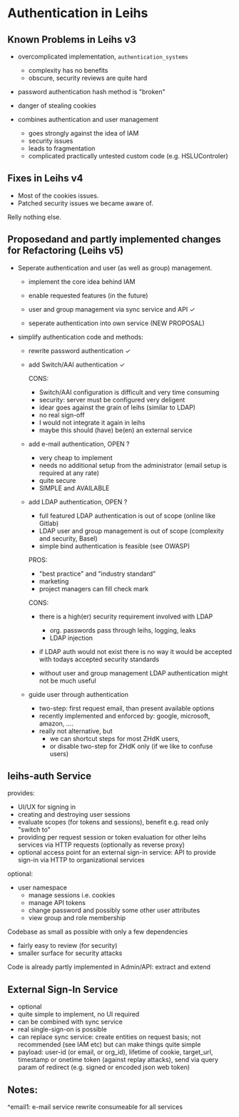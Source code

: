 Authentication in Leihs
=======================

Known Problems in Leihs v3
--------------------------

* overcomplicated implementation, `authentication_systems` 

    * complexity has no benefits
    * obscure, security reviews are quite hard

* password authentication hash method is "broken"

* danger of stealing cookies 

* combines authentication and user management

    * goes strongly against the idea of IAM 
    * security issues 
    * leads to fragmentation 
    * complicated practically untested custom code (e.g. HSLUControler)


Fixes in Leihs v4
-----------------

* Most of the cookies issues. 
* Patched security issues we became aware of.

Relly nothing else. 


Proposedand and partly implemented changes for Refactoring (Leihs v5)
---------------------------------------------------------------------

* Seperate authentication and user (as well as group) management. 

  * implement the core idea behind IAM

  * enable requested features (in the future)

  * user and group management via sync service and API ✓

  * seperate authentication into own service (NEW PROPOSAL)


* simplify authentication code and methods: 

  * rewrite password authentication ✓ 

  * add Switch/AAI authentication ✓

    CONS:

    * Switch/AAI configuration is difficult and very time consuming
    * security: server must be configured very deligent 
    * idear goes against the grain of leihs (similar to LDAP)
    * no real sign-off 
    * I would not integrate it again in leihs
    * maybe this should (have) be(en) an external service 

  * add e-mail authentication, OPEN ?
    * very cheap to implement 
    * needs no additional setup from the administrator (email setup is required at any rate)
    * quite secure
    * SIMPLE and AVAILABLE

  * add LDAP authentication, OPEN ?

    * full featured LDAP authentication is out of scope (online like Gitlab)
    * LDAP user and group management is out of scope (complexity and security, Basel)
    * simple bind authentication is feasible (see OWASP)

    PROS: 

    * "best practice" and "industry standard" 
    * marketing 
    * project managers can fill check mark


    CONS:

    * there is a high(er) security requirement involved with LDAP 
      * org. passwords pass through leihs, logging, leaks
      * LDAP injection

    * if LDAP auth would not exist there is no way it would be accepted with 
      todays accepted security standards 

    * without user and group management LDAP authentication might not be much useful


  * guide user through authentication 
    * two-step: first request email, than present available options
    * recently implemented and enforced by: google, microsoft, amazon, ....
    * really not alternative, but
       * we can shortcut steps for most ZHdK users, 
       * or disable two-step for ZHdK only (if we like to confuse users)
    

leihs-auth Service
------------------

provides: 

* UI/UX for signing in
* creating and destroying user sessions
* evaluate scopes (for tokens and sessions), benefit e.g. read only "switch to"
* providing per request session or token evaluation for other 
    leihs services via HTTP requests (optionally as reverse proxy)
* optional access point for an external sign-in service: API to provide sign-in
  via HTTP to organizational services

optional: 
* user namespace
  * manage sessions i.e. cookies 
  * manage API tokens
  * change password and possibly some other user attributes 
  * view group and role membership

Codebase as small as possible with only a few dependencies
  * fairly easy to review (for security)
  * smaller surface for security attacks 

Code is already partly implemented in Admin/API: extract and extend



External Sign-In Service 
------------------------
* optional 
* quite simple to implement, no UI required
* can be combined with sync service
* real single-sign-on is possible
* can replace sync service: create entities on request basis;
  not recommended (see IAM etc) but can make things quite simple
* payload: user-id (or email, or org_id), lifetime of cookie, target_url, 
    timestamp or onetime token (against replay attacks), send via query param 
    of redirect (e.g. signed or encoded json web token)
    

Notes: 
------

^email1: e-mail service rewrite consumeable for all services
